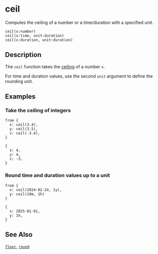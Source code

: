 # ceil

Computes the ceiling of a number or a time/duration with a specified unit.

```tql
ceil(x:number)
ceil(x:time, unit:duration)
ceil(x:duration, unit:duration)
```

## Description

The `ceil` function takes the
[ceiling](https://en.wikipedia.org/wiki/Floor_and_ceiling_functions) of a number
`x`.

For time and duration values, use the second `unit` argument to define the
rounding unit.

## Examples

### Take the ceiling of integers

```tql
from {
  x: ceil(3.4),
  y: ceil(3.5),
  z: ceil(-3.4),
}
```

```tql
{
  x: 4,
  y: 4,
  z: -3,
}
```

### Round time and duration values up to a unit

```tql
from {
  x: ceil(2024-02-24, 1y),
  y: ceil(10m, 1h)
}
```

```tql
{
  x: 2025-01-01,
  y: 1h,
}
```

## See Also

[`floor`](floor.md), [`round`](round.md)
